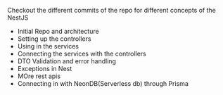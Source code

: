 Checkout the different commits of the repo 
for different concepts of the NestJS

- Initial Repo and architecture 
- Setting up the controllers
- Using in the services
- Connecting the services with the controllers 
- DTO Validation and error handling 
- Exceptions in Nest 
- MOre rest apis
- Connecting in with NeonDB(Serverless db) through Prisma 